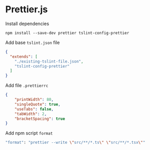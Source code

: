 # Prettier.js

Install dependencies

`npm install --save-dev prettier tslint-config-prettier`

Add base `tslint.json` file

```json
{
  "extends": [
    "./existing-tslint-file.json",
    "tslint-config-prettier"
  ]
}
```

Add file `.prettierrc`

```json
{
    "printWidth": 80,
    "singleQuote": true,
    "useTabs": false,
    "tabWidth": 2,
    "bracketSpacing": true
}
```

Add npm script `format`

```bash
"format": "prettier --write \"src/**/*.ts\" \"src/**/*.tsx\""
```
